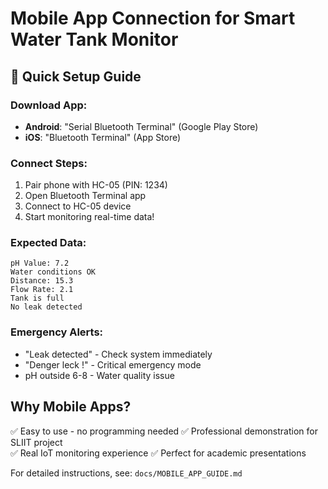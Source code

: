 # Mobile App Connection for Smart Water Tank Monitor

## 📱 Quick Setup Guide

### Download App:
- **Android**: "Serial Bluetooth Terminal" (Google Play Store)
- **iOS**: "Bluetooth Terminal" (App Store)

### Connect Steps:
1. Pair phone with HC-05 (PIN: 1234)
2. Open Bluetooth Terminal app
3. Connect to HC-05 device
4. Start monitoring real-time data!

### Expected Data:
```
pH Value: 7.2
Water conditions OK
Distance: 15.3
Flow Rate: 2.1
Tank is full
No leak detected
```

### Emergency Alerts:
- "Leak detected" - Check system immediately
- "Denger leck !" - Critical emergency mode
- pH outside 6-8 - Water quality issue

## Why Mobile Apps?
✅ Easy to use - no programming needed
✅ Professional demonstration for SLIIT project  
✅ Real IoT monitoring experience
✅ Perfect for academic presentations

For detailed instructions, see: `docs/MOBILE_APP_GUIDE.md`
